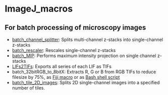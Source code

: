 # ImageJ_macros
## For batch processing of microscopy images

* [batch_channel_splitter](https://raw.githubusercontent.com/marco-meer/ImageJ_macros/main/batch_splitter.ijm): Splits multi-channel z-stacks into single-channel z-stacks
* [batch_rescaler](https://raw.githubusercontent.com/marco-meer/ImageJ_macros/main/batch_rescaler.ijm): Rescales single-channel z-stacks
* [batch_MIP](https://raw.githubusercontent.com/marco-meer/ImageJ_macros/main/batch_MIP.ijm): Performs maximum intensity projection on single channel z-stacks
* [LIFs2TIFs](https://raw.githubusercontent.com/marco-meer/ImageJ_macros/main/LIFs2TIFs.ijm): Exports all series of each LIF as TIFs
* batch_32bitRGB_to_8bitX: Extracts R, G or B from RGB TIFs to reduce filesize by 75%, as [Fiji macro](https://raw.githubusercontent.com/marco-meer/ImageJ_macros/main/batch_32bitRGB_to_8bitX.ijm) or as [Bash shell script](https://raw.githubusercontent.com/marco-meer/ImageJ_macros/main/batch_32bitRGB_to_8bitX.sh)
* [batch_tile_2D_images](https://raw.githubusercontent.com/marco-meer/ImageJ_macros/main/batch_tile_2D_images.ijm): Splits 2D single-channel images into a specified number of tiles.
